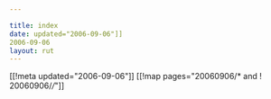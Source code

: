 ```yaml
---

title: index
date: updated="2006-09-06"]]
2006-09-06
layout: rut
---
```


[[!meta updated="2006-09-06"]]
[[!map pages="20060906/* and ! 20060906/*/*"]]
